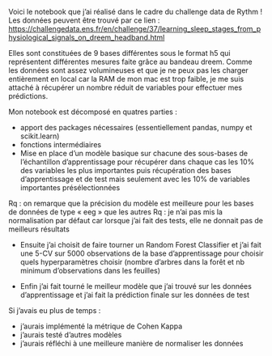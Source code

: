 Voici le notebook que j’ai réalisé dans le cadre du challenge data de Rythm !
Les données peuvent être trouvé par ce lien : 
https://challengedata.ens.fr/en/challenge/37/learning_sleep_stages_from_physiological_signals_on_dreem_headband.html

Elles sont constituées de 9 bases différentes sous le format h5 qui représentent différentes mesures faite grâce au bandeau dreem.
Comme les données sont assez volumineuses et que je ne peux pas les charger entièrement en local car la RAM de mon mac est trop faible, je me suis attaché à récupérer un nombre réduit de variables pour effectuer mes prédictions.

Mon notebook est décomposé en quatres parties :
-	apport des packages nécessaires (essentiellement pandas, numpy et scikit.learn)
-	fonctions intermédiaires 
-	Mise en place d’un modèle basique sur chacune des sous-bases de l’échantillon d’apprentissage pour récupérer dans chaque cas les 10% des variables les plus importantes puis récupération des bases d’apprentissage et de test mais seulement avec les 10% de variables importantes présélectionnées 

Rq : on remarque que la précision du modèle est meilleure pour les bases de données de type « eeg » que les autres 
Rq : je n’ai pas mis la normalisation par défaut car lorsque j’ai fait des tests, elle ne donnait pas de meilleurs résultats 


-	Ensuite j’ai choisit de faire tourner un Random Forest Classifier et j’ai fait une 5-CV sur 5000 observations de la base d’apprentissage pour choisir quels hyperparamètres choisir (nombre d’arbres dans la forêt et nb minimum d’observations dans les feuilles)

-	Enfin j’ai fait tourné le meilleur modèle que j’ai trouvé sur les données d’apprentissage et j’ai fait la prédiction finale sur les données de test

Si j’avais eu plus de temps :
-	j’aurais implémenté la métrique de Cohen Kappa
-	j’aurais testé d’autres modèles
-	j’aurais réfléchi à une meilleure manière de normaliser les données 

